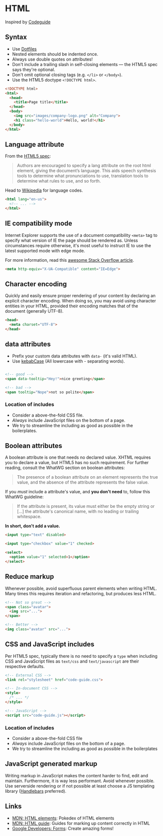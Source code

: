 # HTML

Inspired by [Codeguide](http://codeguide.co/)

## Syntax

- Use [Dotfiles](https://github.com/Netural/frontend-resources/blob/master/dotfiles/README.md)
- Nested elements should be indented once.
- Always use double quotes on attributes!
- Don't include a trailing slash in self-closing elements — the HTML5 spec says they're optional.
- Don't omit optional closing tags (e.g. `</li>` or `</body>`).
- Use the HTML5 doctype `<!DOCTYPE html>`.

```HTML
<!DOCTYPE html>
<html>
  <head>
    <title>Page title</title>
  </head>
  <body>
    <img src="images/company-logo.png" alt="Company">
    <h1 class="hello-world">Hello, world!</h1>
  </body>
</html>
```
## Language attribute

From the [HTML5 spec](http://w3c.github.io/html/semantics.html#the-html-element):

> Authors are encouraged to specify a lang attribute on the root html element, giving the document’s language. This aids speech synthesis tools to determine what pronunciations to use, translation tools to determine what rules to use, and so forth.

Head to [Wikipedia](https://en.wikipedia.org/wiki/ISO_3166-1_alpha-2) for language codes.

```HTML
<html lang="en-us">
  <!-- ... -->
</html>
```

## IE compatibility mode

Internet Explorer supports the use of a document compatibility `<meta>` tag to specify what version of IE the page should be rendered as. Unless circumstances require otherwise, it's most useful to instruct IE to use the latest supported mode with edge mode.

For more information, read this [awesome Stack Overflow article](http://stackoverflow.com/questions/6771258/what-does-meta-http-equiv-x-ua-compatible-content-ie-edge-do).

```HTML
<meta http-equiv="X-UA-Compatible" content="IE=Edge">
```

## Character encoding

Quickly and easily ensure proper rendering of your content by declaring an explicit character encoding. When doing so, you may avoid using character entities in your HTML, provided their encoding matches that of the document (generally UTF-8).

```HTML
<head>
  <meta charset="UTF-8">
</head>
```

## data attributes

- Prefix your custom data attributes with `data-` (it's valid HTML).
- Use [kebabCase](http://wiki.c2.com/?KebabCase) (All lowercase with - separating words).

```HTML

<!-- good -->
<span data-tooltip="Hey!">nice greeting</span>

<!-- bad -->
<span tooltip="Nope">not so polite</span>
```

### Location of includes

- Consider a above-the-fold CSS file.
- *Always* include JavaScript files on the bottom of a page. 
- We try to streamline the including as good as possible in the boilerplates.

## Boolean attributes

A boolean attribute is one that needs no declared value. XHTML requires you to declare a value, but HTML5 has no such requirement.
For further reading, consult the WhatWG section on boolean attributes:

> The presence of a boolean attribute on an element represents the true value, and the absence of the attribute represents the false value.

If you *must* include a attribute's value, and **you don't need** to, follow this WhatWG guideline:

> If the attribute is present, its value must either be the empty string or [...] the attribute's canonical name, with no leading or trailing whitespace.

**In short, don't add a value.**


```HTML
<input type="text" disabled>

<input type="checkbox" value="1" checked>

<select>
  <option value="1" selected>1</option>
</select>
```

## Reduce markup

Whenever possible, avoid superfluous parent elements when writing HTML. Many times this requires iteration and refactoring, but produces less HTML.
```HTML 
<!-- Not so great -->
<span class="avatar">
  <img src="...">
</span>

<!-- Better -->
<img class="avatar" src="...">
```


## CSS and JavaScript includes

Per HTML5 spec, typically there is no need to specify a `type` when including CSS and JavaScript files as `text/css` and `text/javascript` are their respective defaults.

```HTML
<!-- External CSS -->
<link rel="stylesheet" href="code-guide.css">

<!-- In-document CSS -->
<style>
  /* ... */
</style>

<!-- JavaScript -->
<script src="code-guide.js"></script>
```

### Location of includes

- Consider a above-the-fold CSS file
- *Always* include JavaScript files on the bottom of a page. 
- We try to streamline the including as good as possible in the boilerplates

## JavaScript generated markup

Writing markup in JavaScript makes the content harder to find, edit and maintain. Furthermore, it is way less performant. Avoid whenever possible. Use serverside rendering or if not possible at least choose a JS templating library ([Handlebars](http://handlebarsjs.com/) preferred).

## Links

- [MDN: HTML elements](https://developer.mozilla.org/en-US/docs/Web/HTML/Element): Pokedex of HTML elements
- [MDN: HTML guide](https://developer.mozilla.org/en-US/docs/Web/Guide/HTML): Guides for marking up content correctly in HTML
- [Google Developers: Forms](https://developers.google.com/web/fundamentals/design-and-ui/input/forms/label-and-name-inputs?hl=en): Create amazing forms!
